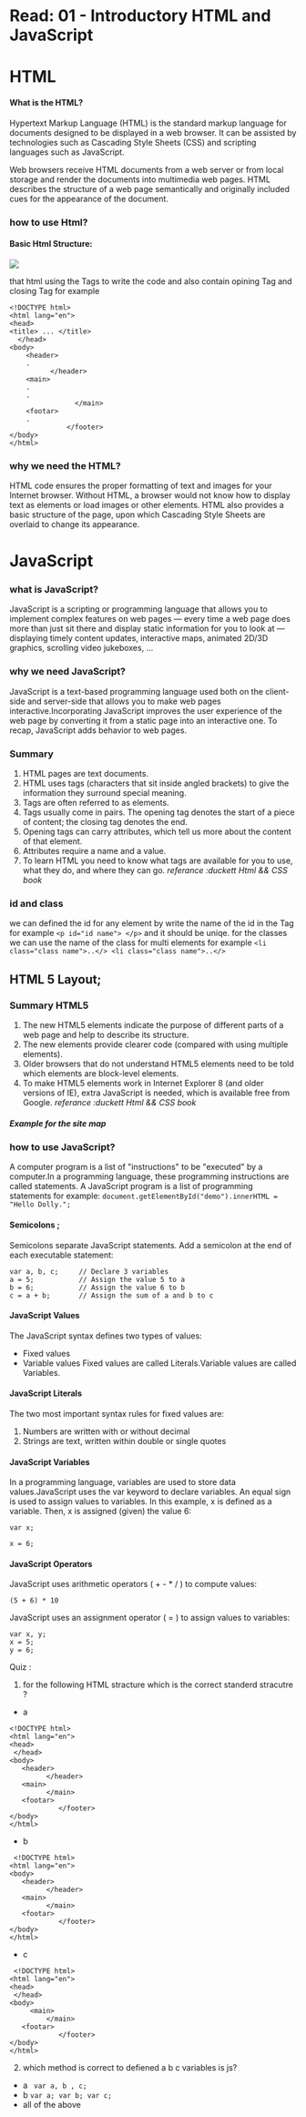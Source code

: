 # Read: 01 - Introductory HTML and JavaScript
# HTML 
>
#### What is the HTML?
Hypertext Markup Language (HTML) is the standard markup language for documents designed to be displayed in a web browser. It can be assisted by technologies such as Cascading Style Sheets (CSS) and scripting languages such as JavaScript.

Web browsers receive HTML documents from a web server or from local storage and render the documents into multimedia web pages. HTML describes the structure of a web page semantically and originally included cues for the appearance of the document.

### how to use Html?
>
#### Basic Html Structure:
![](https://github.com/MURADALSHORMAN/reading-notes/blob/main/html%20stracture1.JPG)

that html using the Tags to write the code and also contain  opining Tag and closing Tag for example 

```
<!DOCTYPE html>
<html lang="en">
<head>
<title> ... </title>
  </head>
<body>
    <header>
    .
          </header>
    <main>
    .
    .
                </main>
    <footar>
    .
              </footer>
</body>
</html>
```
### why we need the HTML?

HTML code ensures the proper formatting of text and images for your Internet browser. Without HTML, a browser would not know how to display text as elements or load images or other elements. HTML also provides a basic structure of the page, upon which Cascading Style Sheets are overlaid to change its appearance.


# JavaScript
### what is JavaScript?

JavaScript is a scripting or programming language that allows you to implement complex features on web pages — every time a web page does more than just sit there and display static information for you to look at — displaying timely content updates, interactive maps, animated 2D/3D graphics, scrolling video jukeboxes, ...

### why we need JavaScript?

JavaScript is a text-based programming language used both on the client-side and server-side that allows you to make web pages interactive.Incorporating JavaScript improves the user experience of the web page by converting it from a static page into an interactive one. To recap, JavaScript adds behavior to web pages.

### Summary
1. HTML pages are text documents.
2. HTML uses tags (characters that sit inside angled brackets) to give the information they surround special meaning.
3. Tags are often referred to as elements.
4. Tags usually come in pairs. The opening tag denotes the start of a piece of content; the closing tag denotes the end.
5. Opening tags can carry attributes, which tell us more about the content of that element.
6. Attributes require a name and a value.
7. To learn HTML you need to know what tags are available for you to use, what they do, and where they can go.
*referance :duckett Html && CSS book*


### id and class

we can defined the id for any element by write the name of the id in the Tag for example ``` <p id="id name"> </p> ``` and it should be uniqe.
for the classes we can use the name of the class for multi elements for example ``` <li class="class name">..</> <li class="class name">..</> ```


## HTML 5 Layout;
[](https://github.com/MURADALSHORMAN/reading-notes/blob/main/site%20map.JPG)

### Summary HTML5
1. The new HTML5 elements indicate the purpose of different parts of a web page and help to describe its structure.
2. The new elements provide clearer code (compared with using multiple <div> elements).
3. Older browsers that do not understand HTML5 elements need to be told which elements are block-level elements.
4. To make HTML5 elements work in Internet Explorer 8 (and older versions of IE), extra JavaScript is needed, which is available free from Google.
*referance :duckett Html && CSS book*
  
 ##### Example for the site map
 [](https://github.com/MURADALSHORMAN/reading-notes/blob/main/site%20map.JPG)
 
### how to use JavaScript?
A computer program is a list of "instructions" to be "executed" by a computer.In a programming language, these programming instructions are called statements.
A JavaScript program is a list of programming statements for example:
``` document.getElementById("demo").innerHTML = "Hello Dolly."; ```

#### Semicolons ;
Semicolons separate JavaScript statements. Add a semicolon at the end of each executable statement:
``` 
var a, b, c;     // Declare 3 variables
a = 5;           // Assign the value 5 to a
b = 6;           // Assign the value 6 to b
c = a + b;       // Assign the sum of a and b to c
```
#### JavaScript Values
The JavaScript syntax defines two types of values:
* Fixed values
* Variable values
Fixed values are called Literals.Variable values are called Variables.

#### JavaScript Literals
The two most important syntax rules for fixed values are:

1. Numbers are written with or without decimal
2. Strings are text, written within double or single quotes

#### JavaScript Variables
In a programming language, variables are used to store data values.JavaScript uses the var keyword to declare variables.
An equal sign is used to assign values to variables. In this example, x is defined as a variable. Then, x is assigned (given) the value 6:
```
var x;

x = 6;
```

#### JavaScript Operators
JavaScript uses arithmetic operators ( + - * / ) to compute values:
```
(5 + 6) * 10
```
JavaScript uses an assignment operator ( = ) to assign values to variables:
```
var x, y;
x = 5;
y = 6;
```



Quiz :

1. for the following HTML stracture which is the correct standerd stracutre ?
* a 
 ```
 <!DOCTYPE html>
<html lang="en">
<head>
  </head>
<body>
    <header>
          </header>
    <main>
          </main>
    <footar>
             </footer>
</body>
</html>
 ```
* b 
 ```
  <!DOCTYPE html>
<html lang="en">
<body>
    <header>
          </header>
    <main>
          </main>
    <footar>
             </footer>
</body>
</html>
 ```
* c 
 ```
  <!DOCTYPE html>
<html lang="en">
<head>
  </head>
<body>
      <main>
          </main>
    <footar>
             </footer>
</body>
</html>
 ```
 

2. which method is correct to defiened a b c variables is js?
- a ``` var a, b , c;```
- b ``` var a; var b; var c; ```
- all of the above 




